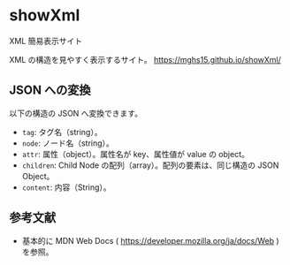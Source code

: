 # showXml
XML 簡易表示サイト

XML の構造を見やすく表示するサイト。
https://mghs15.github.io/showXml/

## JSON への変換
以下の構造の JSON へ変換できます。
* `tag`: タグ名（string）。
* `node`: ノード名（string）。
* `attr`: 属性（object）。属性名が key、属性値が value の object。
* `children`: Child Node の配列（array）。配列の要素は、同じ構造の JSON Object。
* `content`: 内容（String）。

## 参考文献
* 基本的に MDN Web Docs ( https://developer.mozilla.org/ja/docs/Web ) を参照。
